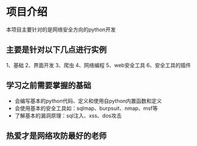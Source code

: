 #    项目介绍
本项目主要针对的是网络安全方向的python开发
## 主要是针对以下几点进行实例
1、基础
2、界面开发
3、爬虫
4、网络编程
5、web安全工具
6、安全工具的插件

## 学习之前需要掌握的基础
- 会编写基本的python代码、定义和使用自python内置函数和定义
- 会使用基本的安全工具如：sqlmap、burpsuit、nmap、msf等
- 了解基本的漏洞原理：sql注入、xss、dos攻击


## 热爱才是网络攻防最好的老师